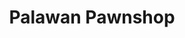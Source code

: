 ---
title: "Palawan Pawnshop"
url: /talisay/palawan-pawnshop-arcenio-diaz-street/
shop: pawnbroker
---